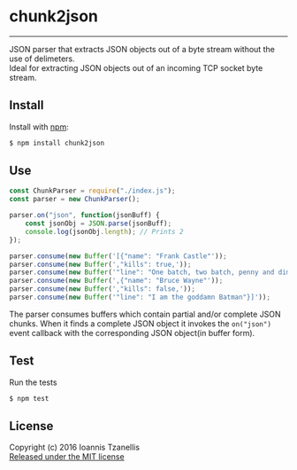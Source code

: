 # chunk2json
-----------
JSON parser that extracts JSON objects out of a byte stream without the use of delimeters.  
Ideal for extracting JSON objects out of an incoming TCP socket byte stream.

## Install
 Install with [npm](npmjs.org):
```bash
$ npm install chunk2json
```
## Use
```javascript
const ChunkParser = require("./index.js");
const parser = new ChunkParser();

parser.on("json", function(jsonBuff) {
    const jsonObj = JSON.parse(jsonBuff);
    console.log(jsonObj.length); // Prints 2
});

parser.consume(new Buffer('[{"name": "Frank Castle"'));
parser.consume(new Buffer(',"kills": true,'));
parser.consume(new Buffer('"line": "One batch, two batch, penny and dime"}'));
parser.consume(new Buffer(',{"name": "Bruce Wayne"'));
parser.consume(new Buffer(',"kills": false,'));
parser.consume(new Buffer('"line": "I am the goddamn Batman"}]'));
```
The parser consumes buffers which contain partial and/or complete JSON chunks. When it finds a complete JSON object it invokes the `on("json")` event callback with the corresponding JSON object(in buffer form).
    
## Test
Run the tests
```bash
$ npm test 
```

## License
Copyright (c) 2016 Ioannis Tzanellis<br>
[Released under the MIT license](https://github.com/jahnestacado/chunk2json/blob/master/LICENSE) 
